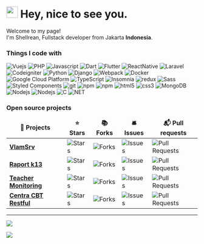 <h1><img src="https://emojis.slackmojis.com/emojis/images/1531849430/4246/blob-sunglasses.gif?1531849430" width="30"/> Hey, nice to see you.</h1>


<p>Welcome to my page! </br> I'm Shellrean, Fullstack developer from Jakarta <b>Indonesia</b>. </p>
<h3>Things I code with</h3>
<p>
  <img alt="Vuejs" src="https://img.shields.io/badge/-Vuejs-13aa52?style=flat-square&logo=Vue.js&logoColor=white" />
  <img alt="PHP" src="https://img.shields.io/badge/-PHP-1a73e8?style=flat-square&logo=PHP&logoColor=white" />
  <img alt="Javascript" src="https://img.shields.io/badge/-Javascript-ebe834?style=flat-square&logo=Javascript&logoColor=white" />
  <img alt="Dart" src="https://img.shields.io/badge/-Dart-00a6ff?style=flat-square&logo=Dart&logoColor=white" />
  <img alt="Flutter" src="https://img.shields.io/badge/-Flutter-0077ff?style=flat-square&logo=Flutter&logoColor=white" />
  <img alt="ReactNative" src="https://img.shields.io/badge/-React-0077ff?style=flat-square&logo=React&logoColor=white" />
  <img alt="Laravel" src="https://img.shields.io/badge/-Laravel-F05032?style=flat-square&logo=Laravel&logoColor=white" />
  <img alt="Codeigniter" src="https://img.shields.io/badge/-Codeigniter-DD0031?style=flat-square&logo=Codeigniter&logoColor=white" />
  <img alt="Python" src="https://img.shields.io/badge/-Python-4a9bf7?style=flat-square&logo=python&logoColor=white" />
  <img alt="Django" src="https://img.shields.io/badge/-Django-43853d?style=flat-square&logo=Django&logoColor=white" />
  <img alt="Webpack" src="https://img.shields.io/badge/-Webpack-8DD6F9?style=flat-square&logo=webpack&logoColor=white" /> 
  <img alt="Docker" src="https://img.shields.io/badge/-Docker-46a2f1?style=flat-square&logo=docker&logoColor=white" />
  <img alt="Google Cloud Platform" src="https://img.shields.io/badge/-Google_Cloud_Platform-1a73e8?style=flat-square&logo=google-cloud&logoColor=white" />
  <img alt="TypeScript" src="https://img.shields.io/badge/-TypeScript-007ACC?style=flat-square&logo=typescript&logoColor=white" />
  <img alt="Insomnia" src="https://img.shields.io/badge/-Insomnia-5849BE?style=flat-square&logo=insomnia&logoColor=white" />
  <img alt="redux" src="https://img.shields.io/badge/-Redux-764ABC?style=flat-square&logo=redux&logoColor=white" />
  <img alt="Sass" src="https://img.shields.io/badge/-Sass-CC6699?style=flat-square&logo=sass&logoColor=white" />
  <img alt="Styled Components" src="https://img.shields.io/badge/-Styled_Components-db7092?style=flat-square&logo=styled-components&logoColor=white" />
  <img alt="git" src="https://img.shields.io/badge/-Git-F05032?style=flat-square&logo=git&logoColor=white" />
  <img alt="npm" src="https://img.shields.io/badge/-NPM-CB3837?style=flat-square&logo=npm&logoColor=white" />
  <img alt="npm" src="https://img.shields.io/badge/-Yarn-1a73e8?style=flat-square&logo=yarn&logoColor=white" />
  <img alt="html5" src="https://img.shields.io/badge/-HTML5-E34F26?style=flat-square&logo=html5&logoColor=white" />
  <img alt="css3" src="https://img.shields.io/badge/-CSS3-00cefc?style=flat-square&logo=css3&logoColor=white" />
  <img alt="MongoDB" src="https://img.shields.io/badge/-MongoDB-13aa52?style=flat-square&logo=mongodb&logoColor=white" />
  <img alt="Nodejs" src="https://img.shields.io/badge/-Nodejs-43853d?style=flat-square&logo=Node.js&logoColor=white" />
  <img alt="Nodejs" src="https://img.shields.io/badge/-Golang-45b8d8?style=flat-square&logo=Go&logoColor=white" />
  <img alt="C" src="https://img.shields.io/badge/-Language-089e00?style=flat-square&logo=C&logoColor=white" />
  <img alt="NET" src="https://img.shields.io/badge/-.NET-00aaff?style=flat-square&logo=.net&logoColor=white" />
</p>
<h3>Open source projects</h3>
<table>
  <thead align="center">
    <tr border: none;>
      <td><b>🎁 Projects</b></td>
      <td><b>⭐ Stars</b></td>
      <td><b>📚 Forks</b></td>
      <td><b>🛎 Issues</b></td>
      <td><b>📬 Pull requests</b></td>
    </tr>
  </thead>
  <tbody>
    <tr>
	    <td><a href="https://github.com/shellrean/vlamsrv"><b>VlamSrv</b></a></td>
      <td><img alt="Stars" src="https://img.shields.io/github/stars/shellrean/vlamsrv?style=flat-square&labelColor=343b41"/></td>
      <td><img alt="Forks" src="https://img.shields.io/github/forks/shellrean/vlamsrv?style=flat-square&labelColor=343b41"/></td>
      <td><img alt="Issues" src="https://img.shields.io/github/issues/shellrean/vlamsrv?style=flat-square&labelColor=343b41"/></td>
      <td><img alt="Pull Requests" src="https://img.shields.io/github/issues-pr/shellrean/vlamsrv?style=flat-square&labelColor=343b41"/></td>
    </tr>
	  <tr>
		  <td><a href="https://github.com/shellrean/crapor"><b>Raport k13</b></a></td>
      <td><img alt="Stars" src="https://img.shields.io/github/stars/shellrean/crapor?style=flat-square&labelColor=343b41"/></td>
      <td><img alt="Forks" src="https://img.shields.io/github/forks/shellrean/crapor?style=flat-square&labelColor=343b41"/></td>
      <td><img alt="Issues" src="https://img.shields.io/github/issues/shellrean/crapor?style=flat-square&labelColor=343b41"/></td>
      <td><img alt="Pull Requests" src="https://img.shields.io/github/issues-pr/shellrean/crapor?style=flat-square&labelColor=343b41"/></td>
    </tr>
		<tr>
			<td><a href="https://github.com/shellrean/monitor"><b>Teacher Monitoring</b></a></td>
      <td><img alt="Stars" src="https://img.shields.io/github/stars/shellrean/monitor?style=flat-square&labelColor=343b41"/></td>
      <td><img alt="Forks" src="https://img.shields.io/github/forks/shellrean/monitor?style=flat-square&labelColor=343b41"/></td>
      <td><img alt="Issues" src="https://img.shields.io/github/issues/shellrean/monitor?style=flat-square&labelColor=343b41"/></td>
      <td><img alt="Pull Requests" src="https://img.shields.io/github/issues-pr/shellrean/monitor?style=flat-square&labelColor=343b41"/></td>
    </tr>	<tr>
			<td><a href="https://github.com/shellrean/centra-cbt"><b>Centra CBT Restful</b></a></td>
      <td><img alt="Stars" src="https://img.shields.io/github/stars/shellrean/centra-cbt?style=flat-square&labelColor=343b41"/></td>
      <td><img alt="Forks" src="https://img.shields.io/github/forks/shellrean/centra-cbt?style=flat-square&labelColor=343b41"/></td>
      <td><img alt="Issues" src="https://img.shields.io/github/issues/shellrean/centra-cbt?style=flat-square&labelColor=343b41"/></td>
      <td><img alt="Pull Requests" src="https://img.shields.io/github/issues-pr/shellrean/centra-cbt?style=flat-square&labelColor=343b41"/></td>
    </tr>
  </tbody>
</table>


------------

<p>
  <img src="https://github-readme-stats.vercel.app/api?username=shellrean&show_icons=true&theme=radical"">
</p>
<p>
 <img align="center" src="https://github-readme-stats.anuraghazra1.vercel.app/api/top-langs/?username=shellrean&layout=compact&theme=radical" />
</p>
